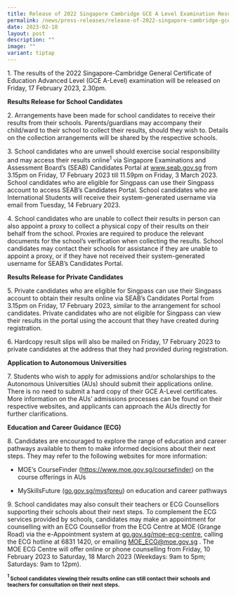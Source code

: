 ```yaml
---
title: Release of 2022 Singapore Cambridge GCE A Level Examination Results
permalink: /news/press-releases/release-of-2022-singapore-cambridge-gce-a-level-examination-results/
date: 2023-02-10
layout: post
description: ""
image: ""
variant: tiptap
---
```

<p>1. The results of the 2022 Singapore-Cambridge General Certificate of
Education Advanced Level (GCE A-Level) examination will be released on
Friday, 17 February 2023, 2.30pm.</p>
<p><strong>Results Release for School Candidates</strong>
</p>
<p>2. Arrangements have been made for school candidates to receive their
results from their schools. Parents/guardians may accompany their child/ward
to their school to collect their results, should they wish to. Details
on the collection arrangements will be shared by the respective schools.</p>
<p>3. School candidates who are unwell should exercise social responsibility
and may access their results online<sup>1</sup> via Singapore Examinations
and Assessment Board’s (SEAB) Candidates Portal at <a href="https://www.moe.gov.sg/coursefinder" rel="noopener noreferrer nofollow" target="_blank">www.seab.gov.sg</a> from 3.15pm
on Friday, 17 February 2023 till 11.59pm on Friday, 3 March 2023. School
candidates who are eligible for Singpass can use their Singpass account
to access SEAB’s Candidates Portal. School candidates who are International
Students will receive their system-generated username via email from Tuesday,
14 February 2023.</p>
<p>4. School candidates who are unable to collect their results in person
can also appoint a proxy to collect a physical copy of their results on
their behalf from the school. Proxies are required to produce the relevant
documents for the school’s verification when collecting the results. School
candidates may contact their schools for assistance if they are unable
to appoint a proxy, or if they have not received their system-generated
username for SEAB’s Candidates Portal.</p>
<p><strong>Results Release for Private Candidates</strong>
</p>
<p>5. Private candidates who are eligible for Singpass can use their Singpass
account to obtain their results online via SEAB’s Candidates Portal from
3.15pm on Friday, 17 February 2023, similar to the arrangement for school
candidates. Private candidates who are not eligible for Singpass can view
their results in the portal using the account that they have created during
registration.</p>
<p>6. Hardcopy result slips will also be mailed on Friday, 17 February 2023
to private candidates at the address that they had provided during registration.</p>
<p><strong>Application to Autonomous Universities</strong>
</p>
<p>7. Students who wish to apply for admissions and/or scholarships to the
Autonomous Universities (AUs) should submit their applications online.
There is no need to submit a hard copy of their GCE A-Level certificates.
More information on the AUs’ admissions processes can be found on their
respective websites, and applicants can approach the AUs directly for further
clarifications.</p>
<p><strong>Education and Career Guidance (ECG)</strong>
</p>
<p>8. Candidates are encouraged to explore the range of education and career
pathways available to them to make informed decisions about their next
steps. They may refer to the following websites for more information:</p>
<ul data-tight="true" class="tight">
<li>
<p>MOE’s CourseFinder (<a href="https://www.moe.gov.sg/coursefinder" rel="noopener noreferrer nofollow" target="_blank"><u>https://www.moe.gov.sg/coursefinder</u></a>)
on the course offerings in AUs</p>
</li>
<li>
<p>MySkillsFuture&nbsp;(<a href="https://www.moe.gov.sg/coursefinder" rel="noopener noreferrer nofollow" target="_blank"><u>go.gov.sg/mysfpreu</u></a>)
on education and career pathways</p>
</li>
</ul>
<p>9. School candidates may also consult their teachers or ECG Counsellors
supporting their schools about their next steps. To complement the ECG
services provided by schools, candidates may make an appointment for counselling
with an ECG Counsellor from the ECG Centre at MOE (Grange Road) via the
e-Appointment system at <a href="https://www.moe.gov.sg/coursefinder" rel="noopener noreferrer nofollow" target="_blank"><u>go.gov.sg/moe-ecg-centre</u></a>,
calling the ECG hotline at 6831 1420, or emailing <a href="https://www.moe.gov.sg/coursefinder" rel="noopener noreferrer nofollow" target="_blank"><u>MOE_ECG@moe.gov.sg</u></a> .
The MOE ECG Centre will offer online or phone counselling from Friday,
10 February 2023 to Saturday, 18 March 2023 (Weekdays: 9am to 5pm; Saturdays:
9am to 12pm).</p>
<p><strong><sup><sub>1 </sub></sup><sub>School candidates viewing their results online can still contact their schools and teachers for consultation on their next steps.</sub></strong>
</p>